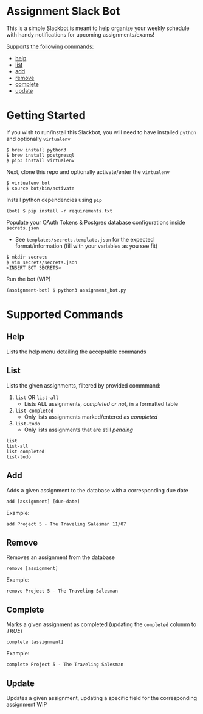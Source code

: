 # Assignment Slack Bot
This is a simple Slackbot is meant to help organize your weekly schedule with handy notifications for upcoming assignments/exams!

[Supports the following commands:](#supported-commands)
- [help](#help)
- [list](#list)
- [add](#add)
- [remove](#remove)
- [complete](#complete)
- [update](#update)

# Getting Started
If you wish to run/install this Slackbot, you will need to have installed `python` and optionally `virtualenv`
```
$ brew install python3
$ brew install postgresql
$ pip3 install virtualenv
```

Next, clone this repo and optionally activate/enter the `virtualenv`
```
$ virtualenv bot
$ source bot/bin/activate
```

Install python dependencies using `pip`
```
(bot) $ pip install -r requirements.txt
```

Populate your OAuth Tokens & Postgres database configurations inside `secrets.json`
   - See `templates/secrets.template.json` for the expected format/information (fill with your variables as you see fit)
```
$ mkdir secrets
$ vim secrets/secrets.json
<INSERT BOT SECRETS>
```

Run the bot (WIP)
```
(assignment-bot) $ python3 assignment_bot.py
```

# Supported Commands
## Help
Lists the help menu detailing the acceptable commands

## List
Lists the given assignments, filtered by provided commmand:
1. `list` OR `list-all`
   - Lists ALL assignments, _completed or not_, in a formatted table
2. `list-completed`
   - Only lists assignments marked/entered as _completed_
3. `list-todo`
   - Only lists assignments that are still _pending_
```
list
list-all
list-completed
list-todo
```

## Add
Adds a given assignment to the database with a corresponding due date
```
add [assignment] [due-date]
```

Example:
```
add Project 5 - The Traveling Salesman 11/07
```

## Remove
Removes an assignment from the database
```
remove [assignment]
```

Example:
```
remove Project 5 - The Traveling Salesman
```

## Complete
Marks a given assignment as completed (updating the `completed` columm to _TRUE_)
```
complete [assignment]
```

Example:
```
complete Project 5 - The Traveling Salesman
```

## Update
Updates a given assignment, updating a specific field for the corresponding assignment
WIP